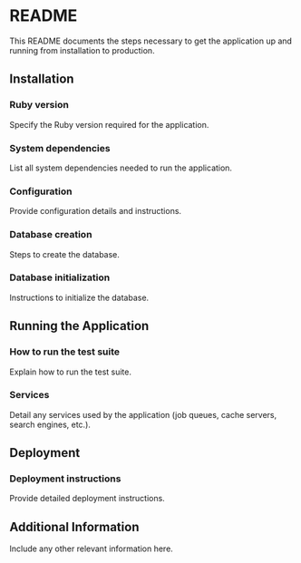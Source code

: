# README

This README documents the steps necessary to get the application up and running from installation to production.

## Installation

### Ruby version
Specify the Ruby version required for the application.

### System dependencies
List all system dependencies needed to run the application.

### Configuration
Provide configuration details and instructions.

### Database creation
Steps to create the database.

### Database initialization
Instructions to initialize the database.

## Running the Application

### How to run the test suite
Explain how to run the test suite.

### Services
Detail any services used by the application (job queues, cache servers, search engines, etc.).

## Deployment

### Deployment instructions
Provide detailed deployment instructions.

## Additional Information

Include any other relevant information here.

